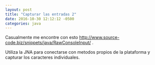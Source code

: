 ```yaml
---
layout: post
title: "Capturar las entradas 2"
date: 2016-10-30 12:12:12 -0500
categories: java
---
```


 Casualmente me encontre con esto <a>http://www.source-code.biz/snippets/java/RawConsoleInput/ .</a>

Utiliza la JNA para conectarse con metodos propios de la plataforma y capturar los caracteres individuales.
 